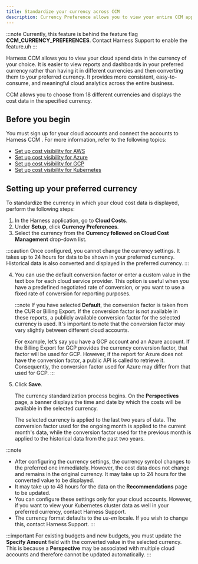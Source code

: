 ```yaml
---
title: Standardize your currency across CCM
description: Currency Preference allows you to view your entire CCM application in your preferred currency for different cloud providers. 
---
```



:::note
Currently, this feature is behind the feature flag **CCM_CURRENCY_PREFERENCES**. Contact Harness Support to enable the feature.uh
:::

Harness CCM allows you to view your cloud spend data in the currency of your choice. It is easier to view reports and dashboards in your preferred currency rather than having it in different currencies and then converting them to your preferred currency. It provides more consistent, easy-to-consume, and meaningful cloud analytics across the entire business. 

CCM allows you to choose from 18 different currencies and displays the cost data in the specified currency. 


## Before you begin

You must sign up for your cloud accounts and connect the accounts to Harness CCM . For more information, refer to the following topics:

* [Set up cost visibility for AWS](https://developer.harness.io/docs/cloud-cost-management/onboard-with-cloud-cost-management/set-up-cloud-cost-management/set-up-cost-visibility-for-aws)
* [Set up cost visibility for Azure](https://developer.harness.io/docs/cloud-cost-management/onboard-with-cloud-cost-management/set-up-cloud-cost-management/set-up-cost-visibility-for-azure)
* [Set up cost visibility for GCP](https://developer.harness.io/docs/cloud-cost-management/onboard-with-cloud-cost-management/set-up-cloud-cost-management/set-up-cost-visibility-for-gcp)
* [Set up cost visibility for Kubernetes](https://developer.harness.io/docs/cloud-cost-management/onboard-with-cloud-cost-management/set-up-cloud-cost-management/set-up-cost-visibility-for-kubernetes)


## Setting up your preferred currency 

To standardize the currency in which your cloud cost data is displayed, perform the following steps:

1. In the Harness application, go to **Cloud Costs**. 
2. Under **Setup**, click **Currency Preferences**.
3. Select the currency from the **Currency followed on Cloud Cost Management** drop-down list. 


:::caution
Once configured, you cannot change the currency settings. It takes up to 24 hours for data to be shown in your preferred currency. Historical data is also converted and displayed in the preferred currency.
:::

4. You can use the default conversion factor or enter a custom value in the text box for each cloud service provider. This option is useful when you have a predefined negotiated rate of conversion, or you want to use a fixed rate of conversion for reporting purposes.

  
    :::note
    If you have selected **Default**, the conversion factor is taken from the CUR or Billing Export. If the conversion factor is not available in these reports, a publicly available conversion factor for the selected currency is used. It's important to note that the conversion factor may vary slightly between different cloud accounts.

    For example, let’s say you have a GCP account and an Azure account. If the Billing Export for GCP provides the currency conversion factor, that factor will be used for GCP. However, if the report for Azure does not have the conversion factor, a public API is called to retrieve it. Consequently, the conversion factor used for Azure may differ from that used for GCP.
    :::

5. Click **Save**. 
  
    The currency standardization process begins. On the **Perspectives** page, a banner displays the time and date by which the costs will be available in the selected currency. 

    The selected currency is applied to the last two years of data. The conversion factor used for the ongoing month is applied to the current month's data, while the conversion factor used for the previous month is applied to the historical data from the past two years.

    
:::note
* After configuring the currency settings, the currency symbol changes to the preferred one immediately. However, the cost data does not change and remains in the original currency. It may take up to 24 hours for the converted value to be displayed.
* It may take up to 48 hours for the data on the **Recommendations** page to be updated.
* You can configure these settings only for your cloud accounts. However, if you want to view your Kubernetes cluster data as well in your preferred currency, contact Harness Support.
* The currency format defaults to the _us-en_ locale. If you wish to change this, contact Harness Support.
:::

:::important
For existing budgets and new budgets, you must update the **Specify Amount** field with the converted value in the selected currency. This is because a **Perspective** may be associated with multiple cloud accounts and therefore cannot be updated automatically.
:::
